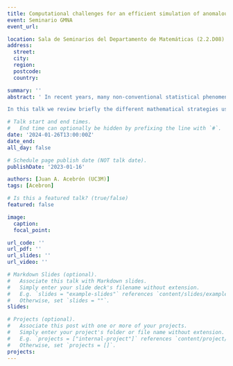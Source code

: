 ```yaml
---
title: Computational challenges for an efficient simulation of anomalous diffusion problems
event: Seminario GMNA
event_url: 

location: Sala de Seminarios del Departamento de Matemáticas (2.2.D08)
address:
  street: 
  city: 
  region: 
  postcode: 
  country: 

summary: ''
abstract: ' In recent years, many non-conventional statistical phenomena characterized by unusual scaling exponents have been observed experimentally. Among them the anomalous diffusion stands out for its major impact in a variety of scientific disciplines. Several modeling techniques have been proposed already to mathematically describe this problem. In this context, fractional calculus has proven highly valuable for a more accurate modeling of many real-life processes and phenomena, since it is specially suited for characterizing the long-time memory and spatial heterogeneity effects typically found in any anomalous diffusion problem. However, these more accurate models pose fundamental challenges under a computational point of view.

In this talk we review briefly the different mathematical strategies used so far to describe mathematically this phenomenon, the associated computational challenges, and finally close presenting some preliminary solutions.'

# Talk start and end times.
#   End time can optionally be hidden by prefixing the line with `#`.
date: '2024-01-26T13:00:00Z'
date_end: 
all_day: false

# Schedule page publish date (NOT talk date).
publishDate: '2023-01-16'

authors: [Juan A. Acebrón (UC3M)]
tags: [Acebron]

# Is this a featured talk? (true/false)
featured: false

image:
  caption: 
  focal_point: 

url_code: ''
url_pdf: ''
url_slides: ''
url_video: ''

# Markdown Slides (optional).
#   Associate this talk with Markdown slides.
#   Simply enter your slide deck's filename without extension.
#   E.g. `slides = "example-slides"` references `content/slides/example-slides.md`.
#   Otherwise, set `slides = ""`.
slides:

# Projects (optional).
#   Associate this post with one or more of your projects.
#   Simply enter your project's folder or file name without extension.
#   E.g. `projects = ["internal-project"]` references `content/project/deep-learning/index.md`.
#   Otherwise, set `projects = []`.
projects:
---
```

